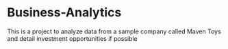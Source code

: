 # Business-Analytics
This is a project to analyze data from a sample company called Maven Toys and detail investment opportunities if possible
